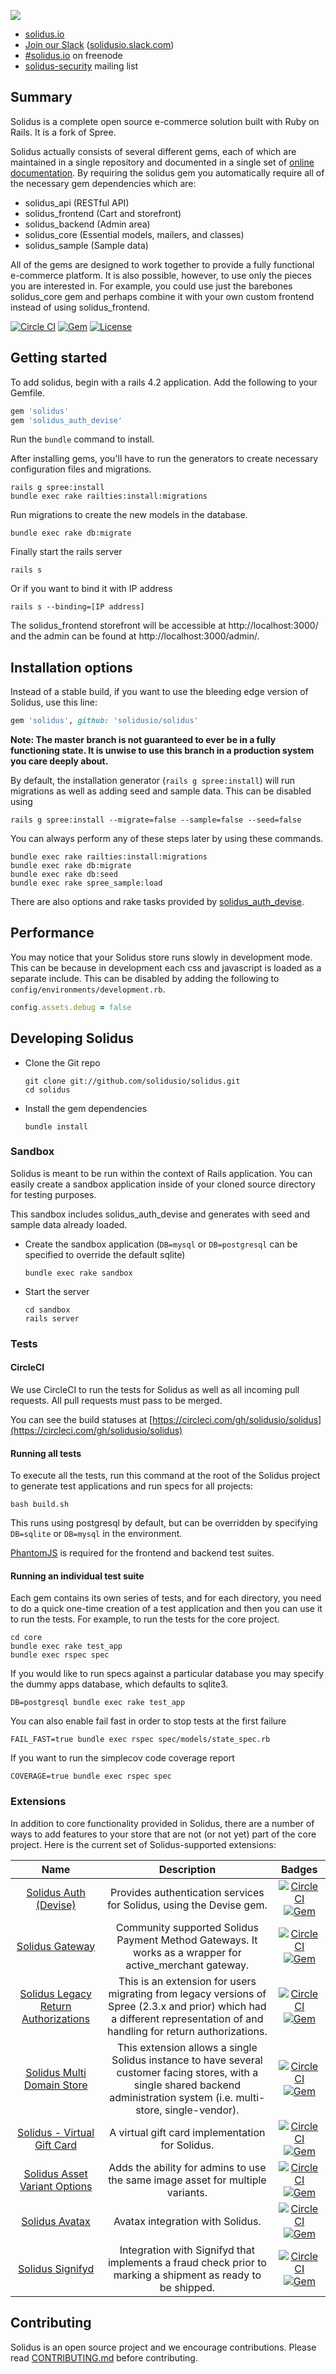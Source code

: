 
![](https://raw.githubusercontent.com/solidusio/solidus/master/solidus.png)

* [solidus.io](http://solidus.io/)
* [Join our Slack](http://slack.solidus.io/) ([solidusio.slack.com](http://solidusio.slack.com))
* [#solidus.io](http://webchat.freenode.net/?channels=solidus.io) on freenode
* [solidus-security](https://groups.google.com/forum/#!forum/solidus-security) mailing list

Summary
-------

Solidus is a complete open source e-commerce solution built with Ruby on Rails. It
is a fork of Spree.

Solidus actually consists of several different gems, each of which are maintained
in a single repository and documented in a single set of
[online documentation](http://docs.solidus.io/). By requiring the
solidus gem you automatically require all of the necessary gem dependencies which are:

* solidus\_api (RESTful API)
* solidus\_frontend (Cart and storefront)
* solidus\_backend (Admin area)
* solidus\_core (Essential models, mailers, and classes)
* solidus\_sample (Sample data)

All of the gems are designed to work together to provide a fully functional
e-commerce platform. It is also possible, however, to use only the pieces you
are interested in. For example, you could use just the barebones solidus\_core
gem and perhaps combine it with your own custom frontend instead of using
solidus\_frontend.

[![Circle CI](https://circleci.com/gh/solidusio/solidus/tree/master.svg?style=shield)](https://circleci.com/gh/solidusio/solidus/tree/master)
[![Gem](https://img.shields.io/gem/v/solidus.svg)](https://rubygems.org/gems/solidus)
[![License](http://img.shields.io/badge/license-BSD-yellowgreen.svg)](LICENSE.md)

Getting started
---------------

To add solidus, begin with a rails 4.2 application. Add the following to your
Gemfile.

```ruby
gem 'solidus'
gem 'solidus_auth_devise'
```

Run the `bundle` command to install.

After installing gems, you'll have to run the generators to create necessary
configuration files and migrations.

```
rails g spree:install
bundle exec rake railties:install:migrations
```

Run migrations to create the new models in the database.

```
bundle exec rake db:migrate
```

Finally start the rails server

```
rails s
````

Or if you want to bind it with IP address

```
rails s --binding=[IP address]
````

The solidus_frontend storefront will be accessible at http://localhost:3000/
and the admin can be found at http://localhost:3000/admin/.


Installation options
--------------------

Instead of a stable build, if you want to use the bleeding edge version of
Solidus, use this line:

```ruby
gem 'solidus', github: 'solidusio/solidus'
```

**Note: The master branch is not guaranteed to ever be in a fully functioning
state. It is unwise to use this branch in a production system you care deeply
about.**

By default, the installation generator (`rails g spree:install`) will run
migrations as well as adding seed and sample data. This can be disabled using

```shell
rails g spree:install --migrate=false --sample=false --seed=false
```

You can always perform any of these steps later by using these commands.

```shell
bundle exec rake railties:install:migrations
bundle exec rake db:migrate
bundle exec rake db:seed
bundle exec rake spree_sample:load
```

There are also options and rake tasks provided by
[solidus\_auth\_devise](https://github.com/solidusio/solidus_auth_devise).

Performance
-----------

You may notice that your Solidus store runs slowly in development mode. This
can be because in development each css and javascript is loaded as a separate
include. This can be disabled by adding the following to
`config/environments/development.rb`.

```ruby
config.assets.debug = false
```

Developing Solidus
------------------

* Clone the Git repo

    ```shell
    git clone git://github.com/solidusio/solidus.git
    cd solidus
    ```

* Install the gem dependencies

    ```shell
    bundle install
    ```

### Sandbox

Solidus is meant to be run within the context of Rails application. You can
easily create a sandbox application inside of your cloned source directory for
testing purposes.

This sandbox includes solidus\_auth\_devise and generates with seed and sample
data already loaded.

* Create the sandbox application (`DB=mysql` or `DB=postgresql` can be specified
  to override the default sqlite)

  ```shell
  bundle exec rake sandbox
  ```

* Start the server

    ```shell
    cd sandbox
    rails server
    ```

### Tests

#### CircleCI
We use CircleCI to run the tests for Solidus as well as all incoming pull
requests. All pull requests must pass to be merged.

You can see the build statuses at
[https://circleci.com/gh/solidusio/solidus](https://circleci.com/gh/solidusio/solidus)

#### Running all tests

To execute all the tests, run this command at the root of the Solidus project
to generate test applications and run specs for all projects:

```shell
bash build.sh
```

This runs using postgresql by default, but can be overridden by specifying
`DB=sqlite` or `DB=mysql` in the environment.

[PhantomJS](http://phantomjs.org/) is required for the frontend and backend
test suites.

#### Running an individual test suite

Each gem contains its own series of tests, and for each directory, you need to
do a quick one-time creation of a test application and then you can use it to run
the tests.  For example, to run the tests for the core project.
```shell
cd core
bundle exec rake test_app
bundle exec rspec spec
```

If you would like to run specs against a particular database you may specify the
dummy apps database, which defaults to sqlite3.
```shell
DB=postgresql bundle exec rake test_app
```

You can also enable fail fast in order to stop tests at the first failure
```shell
FAIL_FAST=true bundle exec rspec spec/models/state_spec.rb
```

If you want to run the simplecov code coverage report
```shell
COVERAGE=true bundle exec rspec spec
```

### Extensions
In addition to core functionality provided in Solidus, there are a number of ways to add
features to your store that are not (or not yet) part of the core project.
Here is the current set of Solidus-supported extensions:

Name | Description | Badges |
:---:|:-----------:|:------------:|
[Solidus Auth (Devise)](https://github.com/solidusio/solidus_auth_devise) | Provides authentication services for Solidus, using the Devise gem. | [![Circle CI](https://circleci.com/gh/solidusio/solidus_auth_devise/tree/master.svg?style=shield)](https://circleci.com/gh/solidusio/solidus_auth_devise/tree/master) [![Gem](https://img.shields.io/gem/v/solidus_auth_devise.svg)](https://rubygems.org/gems/solidus_auth_devise)
[Solidus Gateway](https://github.com/solidusio/solidus_gateway) | Community supported Solidus Payment Method Gateways. It works as a wrapper for active_merchant gateway. | [![Circle CI](https://circleci.com/gh/solidusio/solidus_gateway/tree/master.svg?style=shield)](https://circleci.com/gh/solidusio/solidus_gateway/tree/master) [![Gem](https://img.shields.io/gem/v/solidus_gateway.svg)](https://rubygems.org/gems/solidus_gateway)
[Solidus Legacy Return Authorizations](https://github.com/solidusio/solidus_legacy_return_authorizations) | This is an extension for users migrating from legacy versions of Spree (2.3.x and prior) which had a different representation of and handling for return authorizations. | [![Circle CI](https://circleci.com/gh/solidusio/solidus_legacy_return_authorizations/tree/master.svg?style=shield)](https://circleci.com/gh/solidusio/solidus_legacy_return_authorizations/tree/master) [![Gem](https://img.shields.io/gem/v/solidus_legacy_return_authorizations.svg)](https://rubygems.org/gems/solidus_legacy_return_authorizations)
[Solidus Multi Domain Store](https://github.com/solidusio/solidus_multi_domain) | This extension allows a single Solidus instance to have several customer facing stores, with a single shared backend administration system (i.e. multi-store, single-vendor). | [![Circle CI](https://circleci.com/gh/solidusio/solidus_multi_domain/tree/master.svg?style=shield)](https://circleci.com/gh/solidusio/solidus_multi_domain/tree/master) [![Gem](https://img.shields.io/gem/v/solidus_multi_domain.svg)](https://rubygems.org/gems/solidus_multi_domain)
[Solidus - Virtual Gift Card](https://github.com/solidusio/solidus_virtual_gift_card) | A virtual gift card implementation for Solidus. | [![Circle CI](https://circleci.com/gh/solidusio/solidus_virtual_gift_card/tree/master.svg?style=shield)](https://circleci.com/gh/solidusio/solidus_virtual_gift_card/tree/master) [![Gem](https://img.shields.io/gem/v/solidus_virtual_gift_card.svg)](https://rubygems.org/gems/solidus_virtual_gift_card)
[Solidus Asset Variant Options](https://github.com/solidusio/solidus_asset_variant_options) | Adds the ability for admins to use the same image asset for multiple variants. | [![Circle CI](https://circleci.com/gh/solidusio/solidus_asset_variant_options/tree/master.svg?style=shield)](https://circleci.com/gh/solidusio/solidus_asset_variant_options/tree/master) [![Gem](https://img.shields.io/gem/v/solidus_asset_variant_options.svg)](https://rubygems.org/gems/solidus_asset_variant_options)
[Solidus Avatax](https://github.com/solidusio/solidus_avatax) | Avatax integration with Solidus. | [![Circle CI](https://circleci.com/gh/solidusio/solidus_avatax/tree/master.svg?style=shield)](https://circleci.com/gh/solidusio/solidus_avatax/tree/master) [![Gem](https://img.shields.io/gem/v/solidus_avatax.svg)](https://rubygems.org/gems/solidus_avatax)
[Solidus Signifyd](https://github.com/solidusio/solidus_signifyd) | Integration with Signifyd that implements a fraud check prior to marking a shipment as ready to be shipped. | [![Circle CI](https://circleci.com/gh/solidusio/solidus_signifyd/tree/master.svg?style=shield)](https://circleci.com/gh/solidusio/solidus_signifyd/tree/master) [![Gem](https://img.shields.io/gem/v/solidus_signifyd.svg)](https://rubygems.org/gems/solidus_signifyd)

Contributing
------------

Solidus is an open source project and we encourage contributions. Please read
[CONTRIBUTING.md](CONTRIBUTING.md) before contributing.
